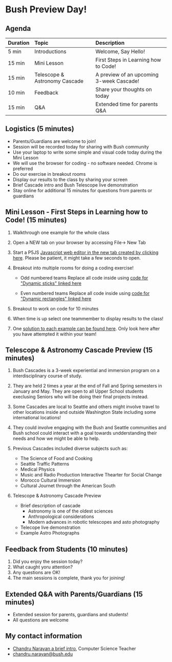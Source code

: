 # Bush Preview Day!

## Agenda

| Duration | Topic | Description
| :--- | :--- | :--- |
| 5 min | Introductions | Welcome, Say Hello!
| 15 min | Mini Lesson | First Steps in Learning how to Code!
| 15 min | Telescope & Astronomy Cascade | A preview of an upcoming 3-week Cascade!
| 10 min | Feedback | Share your thoughts on today
| 15 min | Q&A | Extended time for parents Q&A


## Logistics (5 minutes)
* Parents/Guardians are welcome to join!
* Session will be recorded today for sharing with Bush community
* Use your laptop to write some simple and visual code today during the Mini Lesson
* We will use the browser for coding - no software needed. Chrome is preferred
* Do our exercise in breakout rooms
* Display our results to the class by sharing your screen
* Brief Cascade intro and Bush Telescope live demonstration
* Stay online for additional 15 minutes for questions from parents or guardians

## Mini Lesson - First Steps in Learning how to Code! (15 minutes)

1. Walkthrough one example for the whole class
1. Open a NEW tab on your browser by accessing File-> New Tab 
1. Start a P5JS [Javascript web editor in the new tab created by clicking here](https://editor.p5js.org). Please be patient, it might take a few seconds to open.
1. Breakout into multiple rooms for doing a coding exercise!
   * Odd numbered teams Replace all code inside using [code for "Dynamic sticks" linked here](code1.md)

   * Even numbered teams Replace all code inside using [code for "Dynamic rectangles" linked here](code2.md)

1. Breakout to work on code for 10 minutes
1. When time is up select one teammember to display results to the class!
1. One [solution to each example can be found here](codesolutions.md). Only look here after you have attempted it within your team! 

## Telescope & Astronomy Cascade Preview (15 minutes)

1. Bush Cascades is a 3-week experiential and immersion program on a interdisciplinary course of study. 
1. They are held 2 times a year at the end of Fall and Spring semesters in January and May. They are open to all Upper School students execlusing Seniors who will be doing their final projects instead.
1. Some Cascades are local to Seattle and others might involve travel to other locations inside and outside Washington State including some international locations! 
1. They could involve engaging with the Bush and Seattle communities and Bush school could interact with a goal towards undderstanding their needs and how we might be able to help.
1. Previous Cascades included diverse subjects such as:
   * The Science of Food and Cooking
   * Seattle Traffic Patterns
   * Medical Physics
   * Music and Radio Production
   Interactive Thearter for Social Change
   * Morocco Cultural Immersion
   * Cultural Journet through the American South

1. Telescope & Astronomy Cascade Preview
   * Brief description of cascade
        * Astronomy is one of the oldest sciences
        * Anthropological considerations
        * Modern advances in robotic telescopes and asto photography
   * Telecope live demonstration
   * Example Astro Photographs

## Feedback from Students (10 minutes)
1. Did you enjoy the session today?
1. What caught yoru attention?
1. Any questions are OK!
1. The main sessions is complete, thank you for joining!

## Extended Q&A with Parents/Guardians (15 minutes)
* Extended session for parents, guardians and students!
* All questions are welcome

## My contact information
* [Chandru Narayan a brief intro](../../chandru.png), Computer Science Teacher
* chandru.narayan@bush.edu
